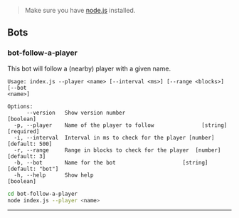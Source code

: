 > Make sure you have [node.js](https://nodejs.org/en/download) installed.

## Bots

### bot-follow-a-player

This bot will follow a (nearby) player with a given name.

```
Usage: index.js --player <name> [--interval <ms>] [--range <blocks>] [--bot
<name>]

Options:
      --version   Show version number                                  [boolean]
  -p, --player    Name of the player to follow               [string] [required]
  -i, --interval  Interval in ms to check for the player [number] [default: 500]
  -r, --range     Range in blocks to check for the player  [number] [default: 3]
  -b, --bot       Name for the bot                     [string] [default: "bot"]
  -h, --help      Show help                                            [boolean]
```

```bash
cd bot-follow-a-player
node index.js --player <name>
```

---